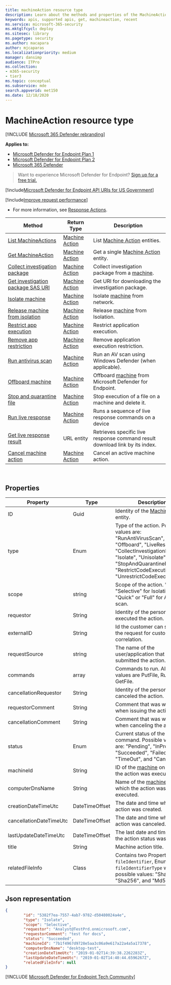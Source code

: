 ```yaml
---
title: machineAction resource type
description: Learn about the methods and properties of the MachineAction resource type in Microsoft Defender for Endpoint.
keywords: apis, supported apis, get, machineaction, recent
ms.service: microsoft-365-security
ms.mktglfcycl: deploy
ms.sitesec: library
ms.pagetype: security
ms.author: macapara
author: mjcaparas
ms.localizationpriority: medium
manager: dansimp
audience: ITPro
ms.collection: 
- m365-security
- tier3
ms.topic: conceptual
ms.subservice: mde
search.appverid: met150
ms.date: 12/18/2020
---
```


# MachineAction resource type

[!INCLUDE [Microsoft 365 Defender rebranding](../../includes/microsoft-defender.md)]

**Applies to:**
- [Microsoft Defender for Endpoint Plan 1](https://go.microsoft.com/fwlink/p/?linkid=2154037)
- [Microsoft Defender for Endpoint Plan 2](https://go.microsoft.com/fwlink/p/?linkid=2154037)
- [Microsoft 365 Defender](https://go.microsoft.com/fwlink/?linkid=2118804)

> Want to experience Microsoft Defender for Endpoint? [Sign up for a free trial.](https://signup.microsoft.com/create-account/signup?products=7f379fee-c4f9-4278-b0a1-e4c8c2fcdf7e&ru=https://aka.ms/MDEp2OpenTrial?ocid=docs-wdatp-exposedapis-abovefoldlink)


[!include[Microsoft Defender for Endpoint API URIs for US Government](../../includes/microsoft-defender-api-usgov.md)]

[!include[Improve request performance](../../includes/improve-request-performance.md)]


- For more information, see [Response Actions](respond-machine-alerts.md).

|Method|Return Type|Description|
|---|---|---|
|[List MachineActions](get-machineactions-collection.md)|[Machine Action](machineaction.md)|List [Machine Action](machineaction.md) entities.|
|[Get MachineAction](get-machineaction-object.md)|[Machine Action](machineaction.md)|Get a single [Machine Action](machineaction.md) entity.|
|[Collect investigation package](collect-investigation-package.md)|[Machine Action](machineaction.md)|Collect investigation package from a [machine](machine.md).|
|[Get investigation package SAS URI](get-package-sas-uri.md)|[Machine Action](machineaction.md)|Get URI for downloading the investigation package.|
|[Isolate machine](isolate-machine.md)|[Machine Action](machineaction.md)|Isolate [machine](machine.md) from network.|
|[Release machine from isolation](unisolate-machine.md)|[Machine Action](machineaction.md)|Release [machine](machine.md) from Isolation.|
|[Restrict app execution](restrict-code-execution.md)|[Machine Action](machineaction.md)|Restrict application execution.|
|[Remove app restriction](unrestrict-code-execution.md)|[Machine Action](machineaction.md)|Remove application execution restriction.|
|[Run antivirus scan](run-av-scan.md)|[Machine Action](machineaction.md)|Run an AV scan using Windows Defender (when applicable).|
|[Offboard machine](offboard-machine-api.md)|[Machine Action](machineaction.md)|Offboard [machine](machine.md) from Microsoft Defender for Endpoint.|
|[Stop and quarantine file](stop-and-quarantine-file.md)|[Machine Action](machineaction.md)|Stop execution of a file on a machine and delete it.|
|[Run live response](run-live-response.md)|[Machine Action](machineaction.md)|Runs a sequence of live response commands on a device|
|[Get live response result](get-live-response-result.md)|URL entity|Retrieves specific live response command result download link by its index.|
|[Cancel machine action](cancel-machine-action.md)|[Machine Action](machineaction.md)|Cancel an active machine action.|

<br>

## Properties

|Property|Type|Description|
|---|---|---|
|ID|Guid|Identity of the [Machine Action](machineaction.md) entity.|
|type|Enum|Type of the action. Possible values are: "RunAntiVirusScan", "Offboard", "LiveResponse", "CollectInvestigationPackage", "Isolate", "Unisolate", "StopAndQuarantineFile", "RestrictCodeExecution", and "UnrestrictCodeExecution".|
|scope|string|Scope of the action. "Full" or "Selective" for Isolation, "Quick" or "Full" for Anti-Virus scan.|
|requestor|String|Identity of the person that executed the action.|
|externalID|String|Id the customer can submit in the request for custom correlation.|
|requestSource|string|The name of the user/application that submitted the action.|
|commands|array|Commands to run. Allowed values are PutFile, RunScript, GetFile.|
|cancellationRequestor|String|Identity of the person that canceled the action.|
|requestorComment|String|Comment that was written when issuing the action.|
|cancellationComment|String|Comment that was written when canceling the action.|
|status|Enum|Current status of the command. Possible values are: "Pending", "InProgress", "Succeeded", "Failed", "TimeOut", and "Cancelled".|
|machineId|String|ID of the [machine](machine.md) on which the action was executed.|
|computerDnsName|String|Name of the [machine](machine.md) on which the action was executed.|
|creationDateTimeUtc|DateTimeOffset|The date and time when the action was created.|
|cancellationDateTimeUtc|DateTimeOffset|The date and time when the action was canceled.|
|lastUpdateDateTimeUtc|DateTimeOffset|The last date and time when the action status was updated.|
|title|String|Machine action title.|
|relatedFileInfo|Class|Contains two Properties. string `fileIdentifier`, Enum `fileIdentifierType` with the possible values: "Sha1", "Sha256", and "Md5".|

## Json representation

```json
{
        "id": "5382f7ea-7557-4ab7-9782-d50480024a4e",
        "type": "Isolate",
        "scope": "Selective",
        "requestor": "Analyst@TestPrd.onmicrosoft.com",
        "requestorComment": "test for docs",
        "status": "Succeeded",
        "machineId": "7b1f4967d9728e5aa3c06a9e617a22a4a5a17378",
        "computerDnsName": "desktop-test",
        "creationDateTimeUtc": "2019-01-02T14:39:38.2262283Z",
        "lastUpdateDateTimeUtc": "2019-01-02T14:40:44.6596267Z",
        "relatedFileInfo": null
}
```
[!INCLUDE [Microsoft Defender for Endpoint Tech Community](../../includes/defender-mde-techcommunity.md)]
